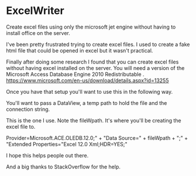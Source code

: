 # ExcelWriter
Create excel files using only the microsoft jet engine without having to install office on the server.

I've been pretty frustrated trying to create excel files. 
I used to create a fake html file that could be opened in excel but it wasn't practical.

Finally after doing some research I found that you can create excel files without having excel installed on the server.
You will need a version of the Microsoft Access Database Engine 2010 Redistributable . 
https://www.microsoft.com/en-us/download/details.aspx?id=13255

Once you have that setup you'll want to use this in the following way.

You'll want to pass a DataView, a temp path to hold the file and the connection string.

This is the one I use. Note the fileWpath. It's where you'll be creating the excel file to.

Provider=Microsoft.ACE.OLEDB.12.0;" + "Data Source=" + fileWpath + ";" + "Extended Properties=\"Excel 12.0 Xml;HDR=YES;\"

I hope this helps people out there.

And a big thanks to StackOverflow for the help.
